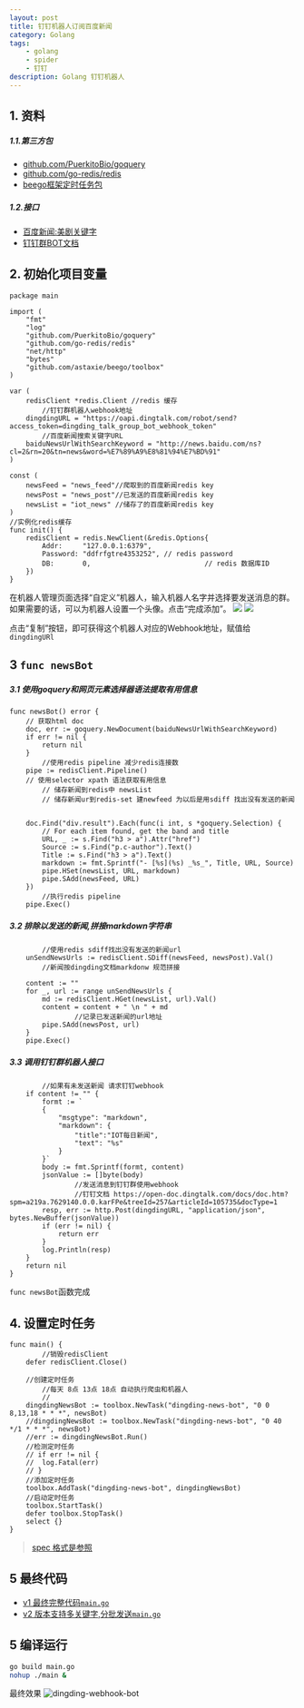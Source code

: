 ```yaml
---
layout: post
title: 钉钉机器人订阅百度新闻
category: Golang
tags: 
    - golang
    - spider
    - 钉钉
description: Golang 钉钉机器人
---
```


## 1. 资料

##### 1.1.第三方包
* [github.com/PuerkitoBio/goquery](https://godoc.org/github.com/PuerkitoBio/goquery)
* [github.com/go-redis/redis](https://godoc.org/github.com/PuerkitoBio/goquery)
* [beego框架定时任务包](https://beego.me/docs/module/toolbox.md#task)

##### 1.2.接口
* [百度新闻:美剧关键字](http://news.baidu.com/ns?cl=2&rn=20&tn=news&word=%E7%BE%8E%E5%89%A7)
* [钉钉群BOT文档](https://open-doc.dingtalk.com/docs/doc.htm?spm=a219a.7629140.0.0.t8inXi&treeId=257&articleId=105735&docType=1#s6)

## 2. 初始化项目变量
```
package main

import (
	"fmt"
	"log"
	"github.com/PuerkitoBio/goquery"
	"github.com/go-redis/redis"
	"net/http"
	"bytes"
	"github.com/astaxie/beego/toolbox"
)

var (
	redisClient *redis.Client //redis 缓存
        //钉钉群机器人webhook地址
	dingdingURL = "https://oapi.dingtalk.com/robot/send?access_token=dingding_talk_group_bot_webhook_token"
        //百度新闻搜索关键字URL
	baiduNewsUrlWithSearchKeyword = "http://news.baidu.com/ns?cl=2&rn=20&tn=news&word=%E7%89%A9%E8%81%94%E7%BD%91"
)

const (
	newsFeed = "news_feed"//爬取到的百度新闻redis key
	newsPost = "news_post"//已发送的百度新闻redis key
	newsList = "iot_news" //储存了的百度新闻redis key
)
//实例化redis缓存
func init() {
	redisClient = redis.NewClient(&redis.Options{
		Addr:     "127.0.0.1:6379",
		Password: "ddfrfgtre4353252", // redis password
		DB:       0,                            // redis 数据库ID
	})
}
```
在机器人管理页面选择“自定义”机器人，输入机器人名字并选择要发送消息的群。如果需要的话，可以为机器人设置一个头像。点击“完成添加”。
![](https://img.alicdn.com/top/i1/LB1uXZyPFXXXXXoXpXXXXXXXXXX)
![](https://img.alicdn.com/top/i1/LB1lIUlPFXXXXbGXFXXXXXXXXXX)

点击“复制”按钮，即可获得这个机器人对应的Webhook地址，赋值给 `dingdingURl`

## 3 `func newsBot`

##### 3.1 使用goquery和网页元素选择器语法提取有用信息
```
func newsBot() error {
	// 获取html doc
	doc, err := goquery.NewDocument(baiduNewsUrlWithSearchKeyword)
	if err != nil {
		return nil
	}
        //使用redis pipeline 减少redis连接数
	pipe := redisClient.Pipeline()
	// 使用selector xpath 语法获取有用信息
        // 储存新闻到redis中 newsList
        // 储存新闻ur到redis-set 建newfeed 为以后是用sdiff 找出没有发送的新闻


	doc.Find("div.result").Each(func(i int, s *goquery.Selection) {
		// For each item found, get the band and title
		URL, _ := s.Find("h3 > a").Attr("href")
		Source := s.Find("p.c-author").Text()
		Title := s.Find("h3 > a").Text()
		markdown := fmt.Sprintf("- [%s](%s) _%s_", Title, URL, Source)
		pipe.HSet(newsList, URL, markdown)
		pipe.SAdd(newsFeed, URL)
	})
        //执行redis pipeline
	pipe.Exec()
```
##### 3.2 排除以发送的新闻,拼接markdown字符串

```
        //使用redis sdiff找出没有发送的新闻url
	unSendNewsUrls := redisClient.SDiff(newsFeed, newsPost).Val()
        //新闻按dingding文档markdonw 规范拼接
        
	content := ""
	for _, url := range unSendNewsUrls {
		md := redisClient.HGet(newsList, url).Val()
		content = content + " \n " + md
                //记录已发送新闻的url地址
		pipe.SAdd(newsPost, url)
	}
	pipe.Exec()
```
##### 3.3 调用钉钉群机器人接口
```
        //如果有未发送新闻 请求钉钉webhook
	if content != "" {
		formt := `
		{
			"msgtype": "markdown",
			"markdown": {
				"title":"IOT每日新闻",
				"text": "%s"
			}
		}`
		body := fmt.Sprintf(formt, content)
		jsonValue := []byte(body)
                //发送消息到钉钉群使用webhook
                //钉钉文档 https://open-doc.dingtalk.com/docs/doc.htm?spm=a219a.7629140.0.0.karFPe&treeId=257&articleId=105735&docType=1
		resp, err := http.Post(dingdingURL, "application/json", bytes.NewBuffer(jsonValue))
		if (err != nil) {
			return err
		}
		log.Println(resp)
	}
	return nil
}
```
`func newsBot`函数完成
## 4. 设置定时任务
```
func main() {
        //销毁redisClient
	defer redisClient.Close()

	//创建定时任务
        //每天 8点 13点 18点 自动执行爬虫和机器人
        // 
	dingdingNewsBot := toolbox.NewTask("dingding-news-bot", "0 0 8,13,18 * * *", newsBot)
	//dingdingNewsBot := toolbox.NewTask("dingding-news-bot", "0 40 */1 * * *", newsBot)
	//err := dingdingNewsBot.Run()
	//检测定时任务
	// if err != nil {
	// 	log.Fatal(err)
	// }
	//添加定时任务
	toolbox.AddTask("dingding-news-bot", dingdingNewsBot)
	//启动定时任务
	toolbox.StartTask()
	defer toolbox.StopTask()
	select {}
}
```
> [spec 格式是参照](https://beego.me/docs/module/toolbox.md#task)

## 5 最终代码
- [v1 最终完整代码`main.go`](https://gist.github.com/mojocn/43b47e8d97abb1e00fd19b2864f053c1)
- [v2 版本支持多关键字,分批发送`main.go`](https://gist.github.com/mojocn/9b18db2c99b01e49ce6afbbb2322e07a)
## 5 编译运行

```bash
go build main.go
nohup ./main &
```
最终效果
![dingding-webhook-bot](http://img.trytv.org/bot.png)
